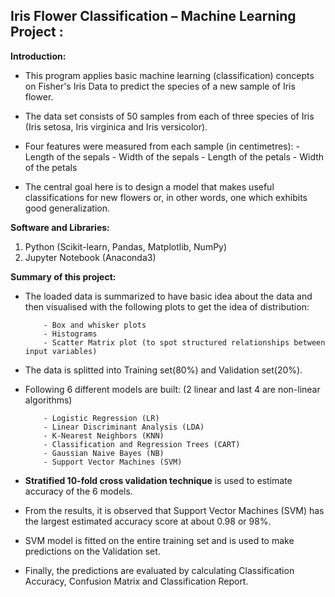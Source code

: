 ## Iris Flower Classification – Machine Learning Project :
**Introduction:**
- This program applies basic machine learning (classification) concepts on Fisher's Iris Data to predict the species of a new sample of Iris flower.

- The data set consists of 50 samples from each of three species of Iris (Iris setosa, Iris virginica and Iris versicolor).

- Four features were measured from each sample (in centimetres):
         - Length of the sepals
         - Width of the sepals
         - Length of the petals
         - Width of the petals

- The central goal here is to design a model that makes useful classifications for new flowers or, in other words, one which exhibits good generalization.

**Software and Libraries:**
 1. Python (Scikit-learn, Pandas, Matplotlib, NumPy)
2. Jupyter Notebook (Anaconda3)

**Summary of this project:**
- The loaded data is summarized to have basic idea about the data and then visualised with the following plots to get the idea of distribution:

          - Box and whisker plots
          - Histograms
          - Scatter Matrix plot (to spot structured relationships between input variables)

- The data is splitted into Training set(80%) and Validation set(20%).

- Following 6 different models are built: (2 linear and last 4 are non-linear algorithms)

          - Logistic Regression (LR)
          - Linear Discriminant Analysis (LDA)
          - K-Nearest Neighbors (KNN)
          - Classification and Regression Trees (CART)
          - Gaussian Naive Bayes (NB)
          - Support Vector Machines (SVM)


- **Stratified 10-fold cross validation technique** is used to estimate accuracy of the 6 models.

- From the results, it is observed that Support Vector Machines (SVM) has the largest estimated accuracy score at about 0.98 or 98%.

- SVM model is fitted on the entire training set and is used to make predictions on the Validation set.

- Finally, the predictions are evaluated by calculating Classification Accuracy, Confusion Matrix and Classification Report.
